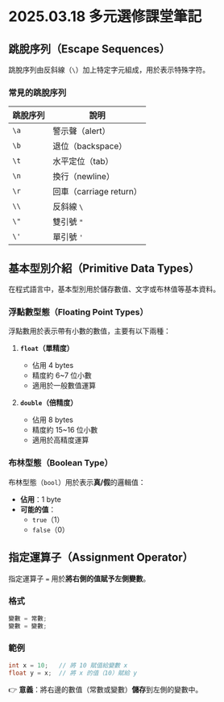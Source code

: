 # 2025.03.18 多元選修課堂筆記
## 跳脫序列（Escape Sequences）
跳脫序列由反斜線（`\`）加上特定字元組成，用於表示特殊字符。

### 常見的跳脫序列
| 跳脫序列 | 說明                      |
|----------|---------------------------|
| `\a`     | 警示聲（alert）           |
| `\b`     | 退位（backspace）         |
| `\t`     | 水平定位（tab）           |
| `\n`     | 換行（newline）           |
| `\r`     | 回車（carriage return）   |
| `\\`     | 反斜線 `\`                |
| `\"`     | 雙引號 `"`                 |
| `\'`     | 單引號 `'`                 |

## 基本型別介紹（Primitive Data Types）
在程式語言中，基本型別用於儲存數值、文字或布林值等基本資料。

### 浮點數型態（Floating Point Types）
浮點數用於表示帶有小數的數值，主要有以下兩種：
1. **`float`（單精度）**  
   - 佔用 4 bytes  
   - 精度約 6~7 位小數  
   - 適用於一般數值運算  

2. **`double`（倍精度）**  
   - 佔用 8 bytes  
   - 精度約 15~16 位小數  
   - 適用於高精度運算  

### 布林型態（Boolean Type）
布林型態（`bool`）用於表示**真/假**的邏輯值：
- **佔用**：1 byte
- **可能的值**：
  - `true`（1）
  - `false`（0）

## 指定運算子（Assignment Operator）
指定運算子 `=` 用於**將右側的值賦予左側變數**。

### 格式
```cpp
變數 = 常數;
變數 = 變數;
```

### 範例
```cpp
int x = 10;   // 將 10 賦值給變數 x
float y = x;  // 將 x 的值（10）賦給 y
```

👉 **意義**：將右邊的數值（常數或變數）**儲存**到左側的變數中。

